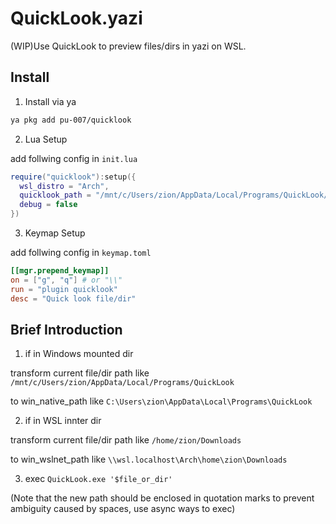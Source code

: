 # QuickLook.yazi

(WIP)Use QuickLook to preview files/dirs in yazi on WSL.

## Install

1. Install via ya

```bash
ya pkg add pu-007/quicklook
```

2. Lua Setup

add follwing config in `init.lua`

```Lua
require("quicklook"):setup({
  wsl_distro = "Arch",
  quicklook_path = "/mnt/c/Users/zion/AppData/Local/Programs/QuickLook/QuickLook.exe",
  debug = false
})
```

3. Keymap Setup

add follwing config in `keymap.toml`

```toml
[[mgr.prepend_keymap]]
on = ["g", "q"] # or "\\"
run = "plugin quicklook"
desc = "Quick look file/dir"
```

## Brief Introduction

1. if in Windows mounted dir

transform current file/dir path like `/mnt/c/Users/zion/AppData/Local/Programs/QuickLook`

to win_native_path like `C:\Users\zion\AppData\Local\Programs\QuickLook`

2. if in WSL innter dir

transform current file/dir path like `/home/zion/Downloads`

to win_wslnet_path like `\\wsl.localhost\Arch\home\zion\Downloads`

3. exec `QuickLook.exe '$file_or_dir'`

(Note that the new path should be enclosed in quotation marks to prevent ambiguity caused by spaces, use async ways to exec)
